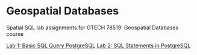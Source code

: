 # Geospatial Databases
 Spatial SQL lab assignments for GTECH 78519: Geospatial Databases course

 [Lab 1: Basic SQL Query PostgreSQL](/labs/lab_01.md)
 [Lab 2: SQL Statements in PostgreSQL](/labs/lab_02.md)